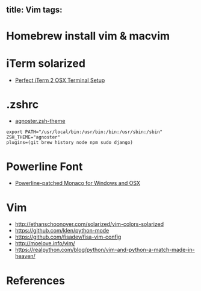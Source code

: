 title: Vim
tags:
---

# Homebrew install vim & macvim

# iTerm solarized

- [Perfect iTerm 2 OSX Terminal Setup](https://ruigomes.me/blog/perfect-iterm-osx-terminal-installation/)

# .zshrc

- [agnoster.zsh-theme](https://gist.github.com/agnoster/3712874)

```
export PATH="/usr/local/bin:/usr/bin:/bin:/usr/sbin:/sbin"
ZSH_THEME="agnoster"  
plugins=(git brew history node npm sudo django)
```

# Powerline Font

- [Powerline-patched Monaco for Windows and OSX](https://gist.github.com/kevinis/c788f85a654b2d7581d8)

# Vim

- <http://ethanschoonover.com/solarized/vim-colors-solarized>
- <https://github.com/klen/python-mode>
- <https://github.com/fisadev/fisa-vim-config>
- <http://moelove.info/vim/>
- <https://realpython.com/blog/python/vim-and-python-a-match-made-in-heaven/>

# References
